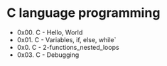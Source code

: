 # C language programming
- 0x00. C - Hello, World
- 0x01. C - Variables, if, else, while`
- 0x0.  C - 2-functions_nested_loops
- 0x03. C - Debugging 
